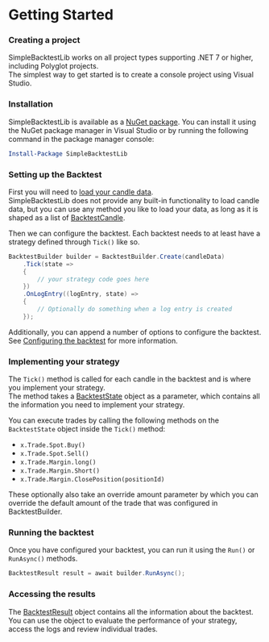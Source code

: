 # Getting Started

### Creating a project
SimpleBacktestLib works on all project types supporting .NET 7 or higher, including Polyglot projects.  
The simplest way to get started is to create a console project using Visual Studio.

### Installation
SimpleBacktestLib is available as a [NuGet package](https://www.nuget.org/packages/SimpleBacktestLib). You can install it using the NuGet package manager in Visual Studio or by running the following command in the package manager console:

```powershell
Install-Package SimpleBacktestLib
```

### Setting up the Backtest
First you will need to [load your candle data](loading-candle-data.md).  
SimpleBacktestLib does not provide any built-in functionality to load candle data, but you can use any method you like to load your data, as long as it is shaped as a list of [BacktestCandle](type-backtestcandle.md).

Then we can configure the backtest. Each backtest needs to at least have a strategy defined through `Tick()` like so.

```csharp
BacktestBuilder builder = BacktestBuilder.Create(candleData)
    .Tick(state =>
    {
        // your strategy code goes here
    })
    .OnLogEntry((logEntry, state) =>
    {
        // Optionally do something when a log entry is created
    });
```

Additionally, you can append a number of options to configure the backtest.  
See [Configuring the backtest](backtest-configuration.md) for more information.

### Implementing your strategy
The `Tick()` method is called for each candle in the backtest and is where you implement your strategy.  
The method takes a [BacktestState](type-backteststate.md) object as a parameter, which contains all the information you need to implement your strategy.

You can execute trades by calling the following methods on the `BacktestState` object inside the `Tick()` method:
- `x.Trade.Spot.Buy()`
- `x.Trade.Spot.Sell()`
- `x.Trade.Margin.long()`
- `x.Trade.Margin.Short()`
- `x.Trade.Margin.ClosePosition(positionId)`

These optionally also take an override amount parameter by which you can override the default amount of the trade that was configured in BacktestBuilder.

### Running the backtest
Once you have configured your backtest, you can run it using the `Run()` or `RunAsync()` methods.

```csharp
BacktestResult result = await builder.RunAsync();
```

### Accessing the results
The [BacktestResult](type-backtestresult.md) object contains all the information about the backtest.
You can use the object to evaluate the performance of your strategy, access the logs and review individual trades.